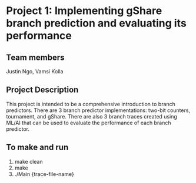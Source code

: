 # Project 1: Implementing gShare branch prediction and evaluating its performance
## Team members 
Justin Ngo, Vamsi Kolla

## Project Description
This project is intended to be a comprehensive introduction to branch predictors.
There are 3 branch predictor implementations: two-bit counters, tournament, and
gShare. There are also 3 branch traces created using ML/AI that can be used to 
evaluate the performance of each branch predictor.

## To make and run
1. make clean
2. make
3. ./Main {trace-file-name}
